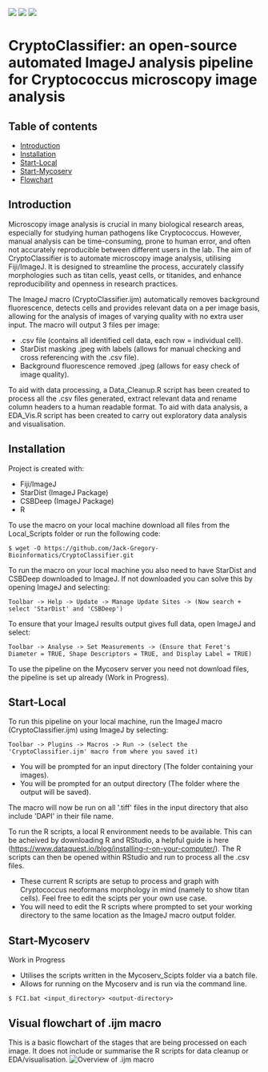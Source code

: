 ![](https://img.shields.io/badge/Automation-Fiji_ImageJ-blue) ![](https://img.shields.io/badge/Stable_Local_build-v1.3-green) ![](https://img.shields.io/badge/Stable_Mycoserv_build-WIP-orange)
# CryptoClassifier: an open-source automated ImageJ analysis pipeline for Cryptococcus microscopy image analysis
## Table of contents
* [Introduction](#Introduction)
* [Installation](#Installation)
* [Start-Local](#Start-Local)
* [Start-Mycoserv](#Start-Mycoserv)
* [Flowchart](#visual-flowchart-of-ijm-macro)

## Introduction
Microscopy image analysis is crucial in many biological research areas, especially for studying human pathogens like Cryptococcus. However, manual analysis can be time-consuming, prone to human error, and often not accurately reproducible between different users in the lab. The aim of CryptoClassifier is to automate microscopy image analysis, utilising Fiji/ImageJ. It is designed to streamline the process, accurately classify morphologies such as titan cells, yeast cells, or titanides, and enhance reproducibility and openness in research practices.

The ImageJ macro (CryptoClassifier.ijm) automatically removes background fluorescence, detects cells and provides relevant data on a per image basis, allowing for the analysis of images of varying quality with no extra user input. The macro will output 3 files per image:
* .csv file (contains all identified cell data, each row = individual cell).
* StarDist masking .jpeg with labels (allows for manual checking and cross referencing with the .csv file).
* Background fluorescence removed .jpeg (allows for easy check of image quality).

To aid with data processing, a Data_Cleanup.R script has been created to process all the .csv files generated, extract relevant data and rename column headers to a human readable format. To aid with data analysis, a EDA_Vis.R script has been created to carry out exploratory data analysis and visualisation.

## Installation
Project is created with:
* Fiji/ImageJ
* StarDist (ImageJ Package)
* CSBDeep (ImageJ Package)
* R

To use the macro on your local machine download all files from the Local_Scripts folder or run the following code:
```
$ wget -O https://github.com/Jack-Gregory-Bioinformatics/CryptoClassifier.git
```
To run the macro on your local machine you also need to have StarDist and CSBDeep downloaded to ImageJ. If not downloaded you can solve this by opening ImageJ and selecting:
```
Toolbar -> Help -> Update -> Manage Update Sites -> (Now search + select 'StarDist' and 'CSBDeep')
```
To ensure that your ImageJ results output gives full data, open ImageJ and select:
```
Toolbar -> Analyse -> Set Measurements -> (Ensure that Feret's Diameter = TRUE, Shape Descriptors = TRUE, and Display Label = TRUE)
```
To use the pipeline on the Mycoserv server you need not download files, the pipeline is set up already (Work in Progress).

## Start-Local
To run this pipeline on your local machine, run the ImageJ macro (CryptoClassifier.ijm) using ImageJ by selecting:
```
Toolbar -> Plugins -> Macros -> Run -> (select the 'CryptoClassifier.ijm' macro from where you saved it)
```
* You will be prompted for an input directory (The folder containing your images).
* You will be prompted for an output directory (The folder where the output will be saved).

The macro will now be run on all '.tiff' files in the input directory that also include 'DAPI' in their file name.

To run the R scripts, a local R environment needs to be available. This can be acheived by downloading R and RStudio, a helpful guide is here (https://www.dataquest.io/blog/installing-r-on-your-computer/). The R scripts can then be opened within RStudio and run to process all the .csv files.
* These current R scripts are setup to process and graph with Cryptococcus neoformans morphology in mind (namely to show titan cells). Feel free to edit the scipts per your own use case.
* You will need to edit the R scripts where prompted to set your working directory to the same location as the ImageJ macro output folder.

## Start-Mycoserv
Work in Progress

* Utilises the scripts written in the Mycoserv_Scipts folder via a batch file.
* Allows for running on the Mycoserv and is run via the command line.

```
$ FCI.bat <input_directory> <output-directory>

```

## Visual flowchart of .ijm macro


This is a basic flowchart of the stages that are being processed on each image. It does not include or summarise the R scripts for data cleanup or EDA/visualisation.
![Overview of .ijm macro](https://github.com/JackUoE/ImageJ-Microscopy-Automation/blob/main/image.jpg?raw=true)
